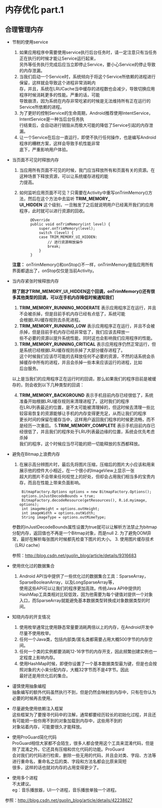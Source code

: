 #   内存优化 part.1
## 合理管理内存  
*   节制的使用service

    1. 如果应用程序中需要使用service执行后台任务时，请一定注意只有当任务正在执行的时候才能让Service运行起来，      
    另外等任务执行完成后应当立即停止Service，要小心Service的停止导致的内存泄漏。       
    2. 当我们启动一个Service时，系统倾向于将这个Service所依赖的进程进行保留，这样就会导致这个进程非常消耗内   
    存，并且，系统在LRUCache当中缓存的进程数也会减少，导致切换应用程序时候消耗更多的性能。严重的话，可能  
    导致崩溃，因为系统在内存非常吃紧的时候是无法维持所有正在运行的Service所依赖的进程。
    3. 为了更好的控制Service的生命周期，Android推荐使用IntentService，IntentService是一种当后台任务执      
    行结束后，会自动进行销毁从而极大可能的降低了Service引起的内存泄漏。
    4. 让一个Service在后台一直运行，即使不执行任何操作，也是编写Android程序的糟糕方案，这样会导致手机性能非常       
    底下，严重影响用户体验。
    
*   当页面不可见时释放内存     
    1. 当应用所有页面不可见的时候，我门应当释放所有和页面有关的资源。在这种场景下释放资源，可以让系统缓存进程的能        
    力提高。        
    2. 如何监听应用页面不可见？只需要在Activity中重写onTrimMemory()方法，然后在这个方法中去监听 **TRIM_MEMORY_  
    UI_HIDDEN** 这个级别，一旦触发了之后就说明用户已经离开我们的应用程序，此时就可以进行资源的回收。
            
                @Override  
                public void onTrimMemory(int level) {  
                    super.onTrimMemory(level);  
                    switch (level) {  
                    case TRIM_MEMORY_UI_HIDDEN:  
                        // 进行资源释放操作  
                        break;  
                    }  
                }  
                
    **注意：** onTrimMemory()和onStop()不一样，onTrimMemory是指应用所有界面都退出了，onStop仅仅是当前Activity。
           
*   当内存紧张时候释放内存     

    **除了刚才TRIM_MEMORY_UI_HIDDEN这个回调，onTrimMemory()还有很多其他类型的回调，可以在手机内存降低时候通知我们** 
    1. **TRIM_MEMORY_RUNNING_MODERATE** 表示应用程序正在运行，并且不会被杀掉，但是目前手机内存已经有点低了，系统可能      
    会根据LRU缓存规则去杀死进程。
    2. **TRIM_MEMORY_RUNNING_LOW** 表示应用程序正在运行，并且不会被杀掉，但是目前手机内存已经非常低了，我们应该去释放一   
    些不必要的资源以提升系统性能，同时这也会影响我们应用程序的性能。        
    3. **TRIM_MEMORY_RUNNING_CRITICAL** 表示应用程序仍然正常运行，但是系统已经根据LRU缓存规则杀掉了大部分缓存进程了。    
    这个时候我们应该尽可能的去释放任何不必要的资源，不然的话系统会杀掉缓存中所有的进程，并且会杀掉一些本来应该运行的进程，比如   
    后台服务。
    
    以上是当我们的应用程序正在运行时的回调，那么如果我们的程序目前是被缓存的，则会收到以下几种类型的回调：     
    
    4. **TRIM_MEMORY_BACKGROUND** 表示手机目前内存已经很低了，系统准备开始根据LRU缓存规则来清理进程了。这时我们的程序       
    在LRU列表最近的位置，是不太可能被清理掉的，但这时候去清理一些比较容易恢复的资源能够让手机的内存变得更充足，从而让我们的程序     
    更长时间的保留在缓存当中，这样用户返回我们程序的时候更流畅，而不是经历一次重启。
    5.**TRIM_MEMORY_COMPLETE**  表示手机目前内存已经很低了，并且我们的程序处于LRU列表最边缘的位置，系统会优先考虑杀掉    
    我们的程序，这个时候应当尽可能的把一切能释放的东西都释放。
    
*   避免在Bitmap上浪费内存      
    1. 在展示高分辨图片时，最后先将图片压缩，压缩后的图片大小应该和用来展示他的控件大小相近，在一个很小的ImageView上显示一张      
    超大的图片不会带来任何视觉上的好处，但却会占用我们相当多的宝贵内存，而且在性能上带来负面影响。     
    
            BitmapFactory.Options options = new BitmapFactory.Options();  
            options.inJustDecodeBounds = true;  
            BitmapFactory.decodeResource(getResources(), R.id.myimage, options);  
            int imageHeight = options.outHeight;  
            int imageWidth = options.outWidth;  
            String imageType = options.outMimeType;         
        
    参数的inJustDecodeBounds属性设置为true就可以让解析方法禁止为bitmap分配内存，返回值也不再是一个Bitmap对象，而是null
    2. 为了避免OOM异常，最好在解析每张图片时候都先检查下图片的大小。
    3. 使用图片缓存技术（LRU cache）
    
    参照：http://blog.csdn.net/guolin_blog/article/details/9316683      
    
*   使用优化过的数据集合      
    1. Android API当中提供了一些优化过的数据集合工具：SparseArray，SparseBooleanArray，以及LongSparseArray等，      
    使用这些API可以让我们的程序更加高效。传统Java API中提供的HashMap工具类相对比较低效，因为他需要为每个键值对提供一个对象        
    入口，而SparseArray就能避免基本数据类型转换成对象数据类型的时间。
    
*   知晓内存的开支情况       
    1. 使用枚举通常比使用静态常量要消耗两倍以上的内存，在Android开发中尽量不使用枚举。
    2. 任何一个Java类，包括内部类/匿名类都需要占用大概500字节的内存空间。
    3. 任何一个类的实例都要消耗12-16字节的内存开支，因此频繁创建实例也一定程度上影响内存。
    4. 使用HashMap时候，即便你设置了一个基本数据类型最为键，但是也会按照对象的大小来分配内存，大概32字节而不是4字节。因此   
    最好还是用优化后的集合。
    
*   谨慎使用抽象编程        
    抽象编写的额外代码虽然执行不到，但是仍然会映射到内存中，只有在你认为必要的时候再去使用。        
    
*   尽量避免使用依赖注入框架    
    这些框架为了要搜寻代码中的注解，通常都要经历较长的初始化过程，并且还有可能把一些你用不到的对象加载到内存中，这些用不到的        
    对象站着内存，可能要很久才能释放。       
        
*   使用ProGuard简化代码  
    ProGuard相信大家都不会陌生，很多人都会使用这个工具来混淆代码，但是除了混淆之外，它还具有压缩和优化代码的功能。ProGuard     
    会对我们的代码进行检索，删除一些无用的代码，并且会对类、字段、方法等进行重命名，重命名之后的类、字段和方法名都会比原来简短       
    很多，这样的话也就对内存的占用变得更少了。
    
*   使用多个进程      
    不太建议。           
    eg：音乐播放器，UI一个进程，音乐播放单独一个进程。
    
    
参照：http://blog.csdn.net/guolin_blog/article/details/42238627